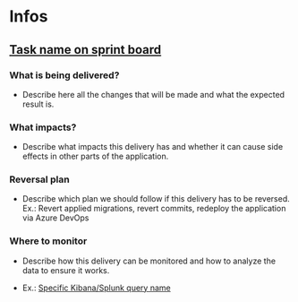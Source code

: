 # Infos

## [Task name on sprint board](https://juntossomosmais.monday.com/boards/)

### What is being delivered?

- Describe here all the changes that will be made and what the expected result is.

### What impacts?

-  Describe what impacts this delivery has and whether it can cause side effects in other parts of the application.

### Reversal plan

- Describe which plan we should follow if this delivery has to be reversed.
Ex.: Revert applied migrations, revert commits, redeploy the application via Azure DevOps

### Where to monitor

- Describe how this delivery can be monitored and how to analyze the data to ensure it works.

- Ex.: [Specific Kibana/Splunk query name]()

<br>
